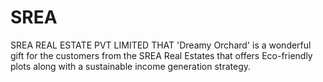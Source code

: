 # SREA
SREA REAL ESTATE PVT LIMITED THAT 'Dreamy Orchard' is a wonderful gift for the customers from the SREA Real Estates that offers Eco-friendly plots along with a sustainable income generation strategy.
